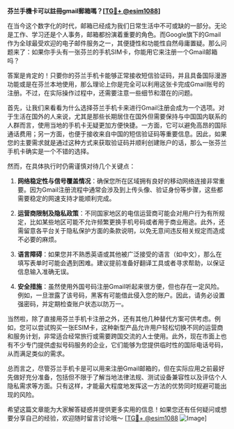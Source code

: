 **芬兰手機卡可以註冊gmail郵箱嗎？[[TG💪+ @esim1088](https://t.me/s/esim1088)]**

在当今这个数字化的时代，邮箱已经成为我们日常生活中不可或缺的一部分。无论是工作、学习还是个人事务，邮箱都扮演着重要的角色。而Google旗下的Gmail作为全球最受欢迎的电子邮件服务之一，其便捷性和功能性自然毋庸置疑。那么问题来了：如果你手头有一张芬兰的手机SIM卡，你能用它来注册一个Gmail邮箱吗？

答案是肯定的！只要你的芬兰手机卡能够正常接收短信验证码，并且具备国际漫游功能或是在芬兰本地使用，那么理论上你是完全可以利用这张卡完成Gmail账号的注册。不过，在实际操作过程中，还需要注意一些细节和潜在的问题。

首先，让我们来看看为什么选择芬兰手机卡来进行Gmail注册会成为一个选项。对于生活在国外的人来说，尤其是那些长期居住在国外但需要保持与中国国内联系的人群而言，使用当地的手机卡无疑更加方便快捷。一方面，它可以避免高昂的国际通话费用；另一方面，也便于接收来自中国的短信验证码等重要信息。因此，如果您的主要需求就是通过这种方式来获取验证码并顺利创建账户的话，那么一张芬兰手机卡确实是一个不错的选择。

然而，在具体执行时仍需谨慎对待几个关键点：

1. **网络稳定性与信号覆盖情况**：确保您所在区域拥有良好的移动网络连接非常重要。因为Gmail注册流程中通常会涉及到上传头像、验证身份等步骤，这些都需要稳定的网速支持才能顺利完成。
   
2. **运营商限制及隐私政策**：不同国家地区的电信运营商可能会对用户行为有所规定，比如某些地区可能不允许频繁更换手机号码或者用于商业用途。此外，还需留意各平台关于隐私保护方面的条款说明，以免无意间违反相关规定而造成不必要的麻烦。

3. **语言障碍**：如果您并不熟悉英语或其他被广泛接受的语言（如中文），那么在填写表单时可能会遇到困难。建议提前准备好翻译工具或者寻求帮助，以保证信息输入准确无误。

4. **安全措施**：虽然使用外国号码注册Gmail听起来很方便，但也存在一定风险。例如，一旦泄露了该号码，黑客有可能借此侵入您的账户。因此，请务必设置强密码，并定期检查账户状态以防万一。

当然啦，除了直接用芬兰手机卡注册之外，还有其他几种替代方案可供考虑。例如，您可以尝试购买一张ESIM卡，这种新型产品允许用户轻松切换不同的运营商和服务计划，非常适合经常旅行或需要跨国交流的人士使用。此外，现在市面上也有不少专门提供虚拟号码服务的企业，它们能够为您提供临时性的国际电话号码，从而满足类似的需求。

总而言之，尽管芬兰手机卡是可以用来注册Gmail邮箱的，但在实际应用之前最好先做好充分准备，包括但不限于了解当地法律法规、测试设备兼容性以及评估个人隐私需求等方面。只有这样，才能最大程度地发挥这一方法的优势同时规避可能出现的风险。

希望这篇文章能为大家解答疑惑并提供更多实用的信息！如果您还有任何疑问或想要分享自己的经验，欢迎随时留言讨论哦～ [[TG💪+ @esim1088](https://t.me/s/esim1088) ![Image](https://i.postimg.cc/4NQfJmqS/Snipaste-2025-05-13-00-14-12.png)]